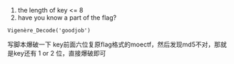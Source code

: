1. the length of key <= 8
2. have you know a part of the flag?


```Cyberchef
Vigenère_Decode('goodjob')
```


写脚本爆破一下 key前面六位复原flag格式的moectf，然后发现md5不对，那就是key还有 1 or 2 位，直接爆破即可
